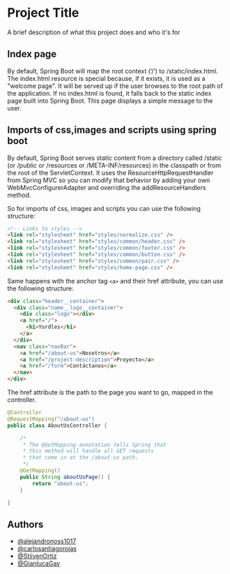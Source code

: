 # Project Title

A brief description of what this project does and who it's for

## Index page

By default, Spring Boot will map the root context (‘/’) to /static/index.html. The index.html resource is special because, if it exists, it is used as a "welcome page". It will be served up if the user browses to the root path of the application. If no index.html is found, it falls back to the static index page built into Spring Boot. This page displays a simple message to the user.

## Imports of css,images and scripts using spring boot

By default, Spring Boot serves static content from a directory called /static (or /public or /resources or /META-INF/resources) in the classpath or from the root of the ServletContext. It uses the ResourceHttpRequestHandler from Spring MVC so you can modify that behavior by adding your own WebMvcConfigurerAdapter and overriding the addResourceHandlers method.

So for imports of css, images and scripts you can use the following structure:

```html
<!-- Links to styles -->
<link rel="stylesheet" href="styles/normalize.css" />
<link rel="stylesheet" href="styles/common/header.css" />
<link rel="stylesheet" href="styles/common/footer.css" />
<link rel="stylesheet" href="styles/common/button.css" />
<link rel="stylesheet" href="styles/common/pair.css" />
<link rel="stylesheet" href="styles/home-page.css" />
```

Same happens with the anchor tag `<a>` and their href attribute, you can use the following structure:

```html
<div class="header__container">
  <div class="name__logo__container">
    <div class="logo"></div>
    <a href="/">
      <h1>Yordles</h1>
    </a>
  </div>
  <nav class="navBar">
    <a href="/about-us">Nosotros</a>
    <a href="/project-description">Proyecto</a>
    <a href="/form">Contáctanos</a>
  </nav>
</div>
```

The href attribute is the path to the page you want to go, mapped in the controller.

```java
@Controller
@RequestMapping("/about-us")
public class AboutUsController {

	/*
	 * The @GetMapping annotation tells Spring that
     * this method will handle all GET requests
     * that come in at the /about-us path.
	 */
	@GetMapping()
	public String aboutUsPage() {
		return "about-us";
	}

}
```

## Authors

- [@alejandronoss1017](https://github.com/alejandronoss1017)
- [@carlosantiagorojas](https://github.com/carlosantiagorojas)
- [@StiivenOrtiz](https://github.com/StiivenOrtiz)
- [@GianlucaGav](https://github.com/GianlucaGav)
